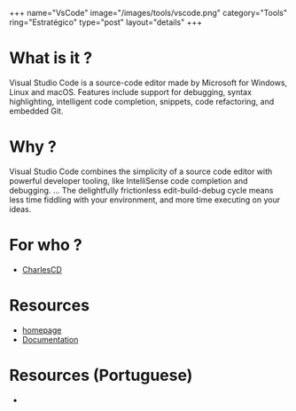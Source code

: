 +++
name="VsCode"
image="/images/tools/vscode.png"
category="Tools"
ring="Estratégico"
type="post"
layout="details"
+++

# What is it ?

Visual Studio Code is a source-code editor made by Microsoft for Windows, Linux and macOS. Features include support for debugging, syntax highlighting, intelligent code completion, snippets, code refactoring, and embedded Git.

# Why ?

Visual Studio Code combines the simplicity of a source code editor with powerful developer tooling, like IntelliSense code completion and debugging. ... The delightfully frictionless edit-build-debug cycle means less time fiddling with your environment, and more time executing on your ideas.

# For who ?
* [CharlesCD](https://charlescd.io/)

# Resources
* [homepage](https://code.visualstudio.com/)
* [Documentation](https://code.visualstudio.com/docs)

# Resources (Portuguese)
* 
